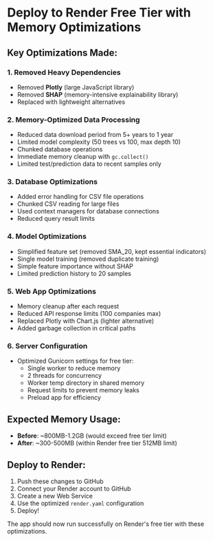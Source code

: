 # Deploy to Render Free Tier with Memory Optimizations

## Key Optimizations Made:

### 1. **Removed Heavy Dependencies**
- Removed **Plotly** (large JavaScript library)
- Removed **SHAP** (memory-intensive explainability library)
- Replaced with lightweight alternatives

### 2. **Memory-Optimized Data Processing**
- Reduced data download period from 5+ years to 1 year
- Limited model complexity (50 trees vs 100, max depth 10)
- Chunked database operations
- Immediate memory cleanup with `gc.collect()`
- Limited test/prediction data to recent samples only

### 3. **Database Optimizations**
- Added error handling for CSV file operations
- Chunked CSV reading for large files
- Used context managers for database connections
- Reduced query result limits

### 4. **Model Optimizations**
- Simplified feature set (removed SMA_20, kept essential indicators)
- Single model training (removed duplicate training)
- Simple feature importance without SHAP
- Limited prediction history to 20 samples

### 5. **Web App Optimizations**
- Memory cleanup after each request
- Reduced API response limits (100 companies max)
- Replaced Plotly with Chart.js (lighter alternative)
- Added garbage collection in critical paths

### 6. **Server Configuration**
- Optimized Gunicorn settings for free tier:
  - Single worker to reduce memory
  - 2 threads for concurrency
  - Worker temp directory in shared memory
  - Request limits to prevent memory leaks
  - Preload app for efficiency

## Expected Memory Usage:
- **Before**: ~800MB-1.2GB (would exceed free tier limit)
- **After**: ~300-500MB (within Render free tier 512MB limit)

## Deploy to Render:
1. Push these changes to GitHub
2. Connect your Render account to GitHub
3. Create a new Web Service
4. Use the optimized `render.yaml` configuration
5. Deploy!

The app should now run successfully on Render's free tier with these optimizations.
